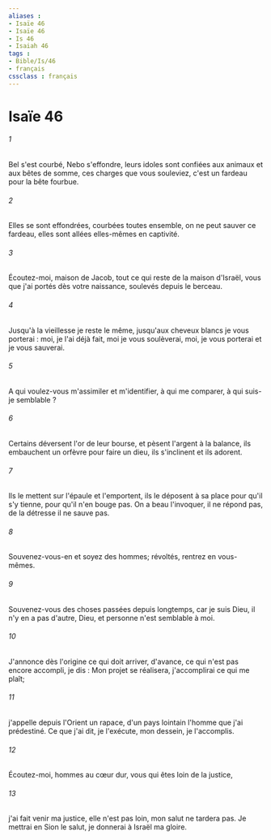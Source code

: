 ```yaml
---
aliases : 
- Isaïe 46
- Isaïe 46
- Is 46
- Isaiah 46
tags : 
- Bible/Is/46
- français
cssclass : français
---
```


# Isaïe 46

###### 1
Bel s'est courbé, Nebo s'effondre, leurs idoles sont confiées aux animaux et aux bêtes de somme, ces charges que vous souleviez, c'est un fardeau pour la bête fourbue. 
###### 2
Elles se sont effondrées, courbées toutes ensemble, on ne peut sauver ce fardeau, elles sont allées elles-mêmes en captivité. 
###### 3
Écoutez-moi, maison de Jacob, tout ce qui reste de la maison d'Israël, vous que j'ai portés dès votre naissance, soulevés depuis le berceau. 
###### 4
Jusqu'à la vieillesse je reste le même, jusqu'aux cheveux blancs je vous porterai : moi, je l'ai déjà fait, moi je vous soulèverai, moi, je vous porterai et je vous sauverai. 
###### 5
A qui voulez-vous m'assimiler et m'identifier, à qui me comparer, à qui suis-je semblable ? 
###### 6
Certains déversent l'or de leur bourse, et pèsent l'argent à la balance, ils embauchent un orfèvre pour faire un dieu, ils s'inclinent et ils adorent. 
###### 7
Ils le mettent sur l'épaule et l'emportent, ils le déposent à sa place pour qu'il s'y tienne, pour qu'il n'en bouge pas. On a beau l'invoquer, il ne répond pas, de la détresse il ne sauve pas. 
###### 8
Souvenez-vous-en et soyez des hommes; révoltés, rentrez en vous-mêmes. 
###### 9
Souvenez-vous des choses passées depuis longtemps, car je suis Dieu, il n'y en a pas d'autre, Dieu, et personne n'est semblable à moi. 
###### 10
J'annonce dès l'origine ce qui doit arriver, d'avance, ce qui n'est pas encore accompli, je dis : Mon projet se réalisera, j'accomplirai ce qui me plaît; 
###### 11
j'appelle depuis l'Orient un rapace, d'un pays lointain l'homme que j'ai prédestiné. Ce que j'ai dit, je l'exécute, mon dessein, je l'accomplis. 
###### 12
Écoutez-moi, hommes au cœur dur, vous qui êtes loin de la justice, 
###### 13
j'ai fait venir ma justice, elle n'est pas loin, mon salut ne tardera pas. Je mettrai en Sion le salut, je donnerai à Israël ma gloire. 
